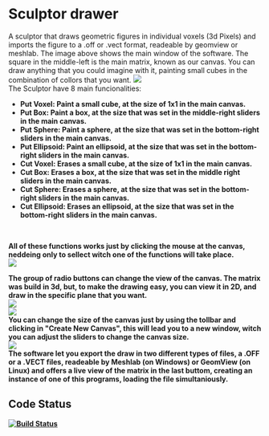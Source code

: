 # Sculptor drawer
  A sculptor that draws geometric figures in individual voxels (3d Pixels) and imports the figure to a .off or .vect format, readeable by geomview or meshlab. The image above shows the main window of the software. The square in the middle-left is the main matrix, known as our canvas. You can draw anything that you could imagine with it, painting small cubes in the combination of collors that you want.
  <img src="https://user-images.githubusercontent.com/31252524/59954220-05654080-945a-11e9-87ad-d1d1bcd4074c.png">
  <br>
  The Sculptor have 8 main funcionalities:
 <br>
 <ul>
   <li><b>Put Voxel<b>: Paint a small cube, at the size of 1x1 in the main canvas.</li> 
   <li><b>Put Box<b>: Paint a box, at the size that was set in the middle-right sliders in the main canvas.</li> 
   <li><b>Put Sphere<b>: Paint a sphere, at the size that was set in the bottom-right sliders in the main canvas.</li>
   <li><b>Put Ellipsoid<b>: Paint an ellipsoid, at the size that was set in the bottom-right sliders in the main canvas.</li> 
   <li><b>Cut Voxel<b>: Erases a small cube, at the size of 1x1 in the main canvas.</li> 
   <li><b>Cut Box<b>: Erases a box, at the size that was set in the middle right sliders in the main canvas.</li> 
   <li><b>Cut Sphere<b>: Erases a sphere, at the size that was set in the bottom-right sliders in the main canvas.</li>
   <li><b>Cut Ellipsoid<b>: Erases an ellipsoid, at the size that was set in the bottom-right sliders in the main canvas.</li>
 </ul>
   <br>
<p>All of these functions works just by clicking the mouse at the canvas, neddeing only to sellect witch one of the functions will take place.
  <br>
<img src="https://user-images.githubusercontent.com/31252524/59954544-95f05080-945b-11e9-85a9-8b01bec37c7e.png">
<br>
<p>The group of radio buttons can change the view of the canvas. The matrix was build in 3d, but, to make the drawing easy, you can view it in 2D, and draw in the specific plane that you want. 
  <br>
<img src="https://user-images.githubusercontent.com/31252524/59954610-fd0e0500-945b-11e9-88fa-638c75c44748.png">
  <br>
<img src="https://user-images.githubusercontent.com/31252524/59954680-55450700-945c-11e9-98d0-4dc14361f85a.png">
  <br>
  You can change the size of the canvas just by using the tollbar and clicking in "Create New Canvas", this will lead you to a new window, witch you can adjust the sliders to change the canvas size.  
  <br>
  <img src="https://user-images.githubusercontent.com/31252524/59954785-08adfb80-945d-11e9-88c6-d4aac9796dcb.png">
  <br>
  The software let you export the draw in two different types of files, a .OFF or a .VECT files, readeable by Meshlab (on Windows) or GeomView (on Linux) and offers a live view of the matrix in the last buttom, creating an instance of one of this programs, loading the file simultaniously.

## Code Status

[![Build Status](https://badge.buildkite.com/ab1152b6a1f6a61d3ea4ec5b3eece8d4c2b830998459c75352.svg?branch=master)](https://buildkite.com/rails/rails)
